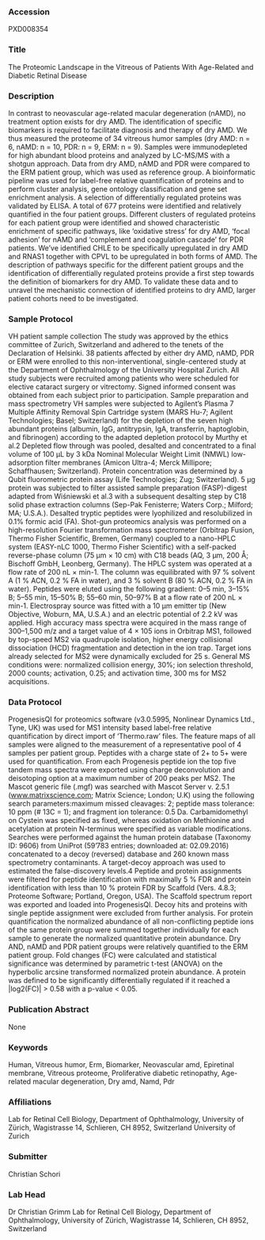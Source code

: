 ### Accession
PXD008354

### Title
The Proteomic Landscape in the Vitreous of Patients With Age-Related and Diabetic Retinal Disease

### Description
In contrast to neovascular age-related macular degeneration (nAMD), no treatment option exists for dry AMD. The identification of specific biomarkers is required to facilitate diagnosis and therapy of dry AMD. We thus measured the proteome of 34 vitreous humor samples (dry AMD: n = 6, nAMD: n = 10, PDR: n = 9, ERM: n = 9). Samples were immunodepleted for high abundant blood proteins and analyzed by LC-MS/MS with a shotgun approach. Data from dry AMD, nAMD and PDR were compared to the ERM patient group, which was used as reference group. A bioinformatic pipeline was used for label-free relative quantification of proteins and to perform cluster analysis, gene ontology classification and gene set enrichment analysis. A selection of differentially regulated proteins was validated by ELISA.  A total of 677 proteins were identified and relatively quantified in the four patient groups. Different clusters of regulated proteins for each patient group were identified and showed characteristic enrichment of specific pathways, like ‘oxidative stress’ for dry AMD, ‘focal adhesion’ for nAMD and ‘complement and coagulation cascade’ for PDR patients. We’ve identified CHLE to be specifically upregulated in dry AMD and RNAS1 together with CPVL to be upregulated in both forms of AMD. The description of pathways specific for the different patient groups and the identification of differentially regulated proteins provide a first step towards the definition of biomarkers for dry AMD. To validate these data and to unravel the mechanistic connection of identified proteins to dry AMD, larger patient cohorts need to be investigated.

### Sample Protocol
VH patient sample collection  The study was approved by the ethics committee of Zurich, Switzerland and adhered to the tenets of the Declaration of Helsinki. 38 patients affected by either dry AMD, nAMD, PDR or ERM were enrolled to this non-interventional, single-centered study at the Department of Ophthalmology of the University Hospital Zurich. All study subjects were recruited among patients who were scheduled for elective cataract surgery or vitrectomy. Signed informed consent was obtained from each subject prior to participation.  Sample preparation and mass spectrometry VH samples were subjected to Agilent’s Plasma 7 Multiple Affinity Removal Spin Cartridge system (MARS Hu-7; Agilent Technologies; Basel; Switzerland) for the depletion of the seven high abundant proteins (albumin, IgG, antitrypsin, IgA, transferrin, haptoglobin, and fibrinogen) according to the adapted depletion protocol by Murthy et al.2 Depleted flow through was pooled, desalted and concentrated to a final volume of 100 µL by 3 kDa Nominal Molecular Weight Limit (NMWL) low-adsorption filter membranes (Amicon Ultra-4; Merck Millipore; Schaffhausen; Switzerland). Protein concentration was determined by a Qubit fluorometric protein assay (Life Technologies; Zug; Switzerland). 5 µg protein was subjected to filter assisted sample preparation (FASP)-digest adapted from Wiśniewski et al.3 with a subsequent desalting step by C18 solid phase extraction columns (Sep-Pak Fenisterre; Waters Corp.; Milford; MA; U.S.A.). Desalted tryptic peptides were lyophilized and resolubilized in 0.1% formic acid (FA). Shot-gun proteomics analysis was performed on a high-resolution Fourier transformation mass spectrometer (Orbitrap Fusion, Thermo Fisher Scientific, Bremen, Germany) coupled to a nano-HPLC system (EASY-nLC 1000, Thermo Fisher Scientific) with a self-packed reverse-phase column (75 µm × 10 cm) with C18 beads (AQ, 3 µm, 200 Å; Bischoff GmbH, Leonberg, Germany). The HPLC system was operated at a flow rate of 200 nL × min-1. The column was equilibrated with 97 % solvent A (1 % ACN, 0.2 % FA in water), and 3 % solvent B (80 % ACN, 0.2 % FA in water). Peptides were eluted using the following gradient: 0–5 min, 3–15% B; 5–55 min, 15–50% B; 55–60 min, 50–97% B at a flow rate of 200 nL × min-1. Electrospray source was fitted with a 10 µm emitter tip (New Objective, Woburn, MA, U.S.A.) and an electric potential of 2.2 kV was applied. High accuracy mass spectra were acquired in the mass range of 300–1,500 m/z and a target value of 4 × 105 ions in Orbitrap MS1, followed by top-speed MS2 via quadrupole isolation, higher energy collisional dissociation (HCD) fragmentation and detection in the ion trap. Target ions already selected for MS2 were dynamically excluded for 25 s. General MS conditions were: normalized collision energy, 30%; ion selection threshold, 2000 counts; activation, 0.25; and activation time, 300 ms for MS2 acquisitions.

### Data Protocol
ProgenesisQI for proteomics software (v3.0.5995, Nonlinear Dynamics Ltd., Tyne, UK) was used for MS1 intensity based label-free relative quantification by direct import of ‘Thermo.raw’ files. The feature maps of all samples were aligned to the measurement of a representative pool of 4 samples per patient group. Peptides with a charge state of 2+ to 5+ were used for quantification. From each Progenesis peptide ion the top five tandem mass spectra were exported using charge deconvolution and deisotoping option at a maximum number of 200 peaks per MS2. The Mascot generic file (.mgf) was searched with Mascot Server v. 2.5.1 (www.matrixscience.com; Matrix Science; London; U.K) using the following search parameters:maximum missed cleavages: 2; peptide mass tolerance: 10 ppm (# 13C = 1); and fragment ion tolerance: 0.5 Da. Carbamidomethyl on Cystein was specified as fixed, whereas oxidation on Methionine and acetylation at protein N-terminus were specified as variable modifications. Searches were performed against the human protein database (Taxonomy ID: 9606) from UniProt (59’783 entries; downloaded at: 02.09.2016) concatenated to a decoy (reversed) database and 260 known mass spectrometry contaminants. A target-decoy approach was used to estimated the false-discovery levels.4 Peptide and protein assignments were filtered for peptide identification with maximally 5 % FDR and protein identification with less than 10 % protein FDR by Scaffold (Vers. 4.8.3; Proteome Software; Portland, Oregon, USA). The Scaffold spectrum report was exported and loaded into ProgenesisQI. Decoy hits and proteins with single peptide assignment were excluded from further analysis. For protein quantification the normalized abundance of all non-conflicting peptide ions of the same protein group were summed together individually for each sample to generate the normalized quantitative protein abundance. Dry AND, nAMD and PDR patient groups were relatively quantified to the ERM patient group. Fold changes (FC) were calculated and statistical significance was determined by parametric t-test (ANOVA) on the hyperbolic arcsine transformed normalized protein abundance. A protein was defined to be significantly differentially regulated if it reached a |log2(FC)| > 0.58 with a p-value < 0.05.

### Publication Abstract
None

### Keywords
Human, Vitreous humor, Erm, Biomarker, Neovascular amd, Epiretinal membrane, Vitreous proteome, Proliferative diabetic retinopathy, Age-related macular degeneration, Dry amd, Namd, Pdr

### Affiliations
Lab for Retinal Cell Biology, Department of Ophthalmology, University of Zürich, Wagistrasse 14, Schlieren, CH 8952, Switzerland
University of Zurich

### Submitter
Christian Schori

### Lab Head
Dr Christian Grimm
Lab for Retinal Cell Biology, Department of Ophthalmology, University of Zürich, Wagistrasse 14, Schlieren, CH 8952, Switzerland



